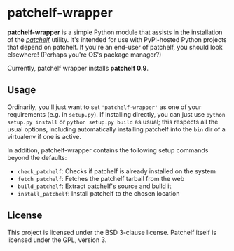 # patchelf-wrapper

**patchelf-wrapper** is a simple Python module that assists in the installation
of the [*patchelf*](https://nixos.org/patchelf.html) utility. It's intended for
use with PyPI-hosted Python projects that depend on patchelf. If you're an
end-user of patchelf, you should look elsewhere! (Perhaps you're OS's package
manager?)

Currently, patchelf wrapper installs **patchelf 0.9**.

## Usage

Ordinarily, you'll just want to set `'patchelf-wrapper'` as one of your
requirements (e.g. in `setup.py`). If installing directly, you can just use
`python setup.py install` or `python setup.py build` as usual; this respects all
the usual options, including automatically installing patchelf into the `bin`
dir of a virtualenv if one is active.

In addition, patchelf-wrapper contains the following setup commands beyond the
defaults:

* `check_patchelf`: Checks if patchelf is already installed on the system
* `fetch_patchelf`: Fetches the patchelf tarball from the web
* `build_patchelf`: Extract patchelf's source and build it
* `install_patchelf`: Install patchelf to the chosen location

## License

This project is licensed under the BSD 3-clause license. Patchelf itself is
licensed under the GPL, version 3.
